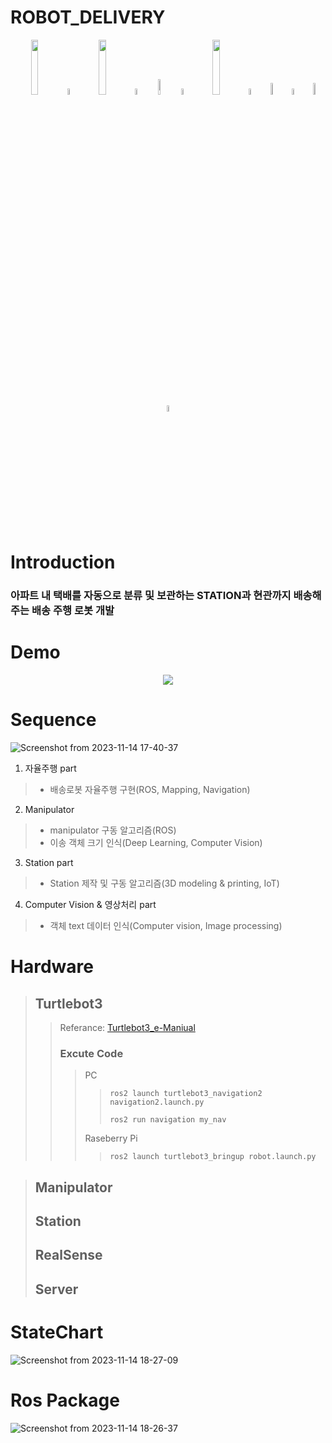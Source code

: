 ROBOT_DELIVERY
=========

<div align="center">
  <a>
    <img src="https://github.com/addinedu-ros-2nd/robot-repo-1/assets/132206474/c5d1ed7c-905f-48e6-a4e4-0cad3d4f0f35" width="15%" /></a> 
  <img src="https://github.com/ultralytics/assets/raw/main/social/logo-transparent.png" width="5%" alt="" />

  <a>
    <img src="https://github.com/addinedu-ros-2nd/robot-repo-1/assets/132206474/a8c8ff1d-4b09-4ee2-997a-39cebda308e8" width="15%" /></a> 
  <img src="https://github.com/ultralytics/assets/raw/main/social/logo-transparent.png" width="5%" alt="" />

  <a>
    <img src="https://github.com/ultralytics/yolov5/releases/download/v1.0/logo-aws-small.png" width="8%" /></a>
  <img src="https://github.com/ultralytics/assets/raw/main/social/logo-transparent.png" width="5%" alt="" />
  
  <a>
    <img src="https://github.com/addinedu-ros-2nd/robot-repo-1/assets/132206474/5f791e00-8687-4b88-ae2a-63cf7c4d0fa8" width="15%" /></a> 
  <img src="https://github.com/ultralytics/assets/raw/main/social/logo-transparent.png" width="5%" alt="" />

  <a>
    <img src="https://github.com/addinedu-ros-2nd/robot-repo-1/assets/132206474/31c6515f-a85c-4e3b-bfeb-5d5ee8533792" width="7%" /></a> 
  <img src="https://github.com/ultralytics/assets/raw/main/social/logo-transparent.png" width="5%" alt="" />
  
  <a>
    <img src="https://github.com/ultralytics/yolov5/releases/download/v1.0/logo-docker-small.png" width="7%" /></a>
  <img src="https://github.com/ultralytics/assets/raw/main/social/logo-transparent.png" width="5%" alt="" />
  


</div>

Introduction
=========
### 아파트 내 택배를 자동으로 분류 및 보관하는 STATION과 현관까지 배송해주는 배송 주행 로봇 개발
# Demo
<div align="center">
  <img src="demo.gif"/>
</div>

# Sequence
![Screenshot from 2023-11-14 17-40-37](https://github.com/addinedu-ros-2nd/robot-repo-1/assets/132206474/c881aef8-e224-4ff2-b445-d4ea391d142d)
1. 자율주행 part
> * 배송로봇 자율주행 구현(ROS, Mapping, Navigation)
2. Manipulator
> * manipulator 구동 알고리즘(ROS)
> * 이송 객체 크기 인식(Deep Learning, Computer Vision)
3. Station part
> * Station 제작 및 구동 알고리즘(3D modeling & printing, IoT)
4. Computer Vision & 영상처리 part
> * 객체 text 데이터 인식(Computer vision, Image processing)


# Hardware

> ## Turtlebot3
> > Referance: [Turtlebot3_e-Maniual](https://emanual.robotis.com/docs/en/platform/turtlebot3/overview/)
> > ### Excute Code
> > > PC
> > > >```
> > > >ros2 launch turtlebot3_navigation2 navigation2.launch.py
> > > >```
> > > >```
> > > >ros2 run navigation my_nav
> > > >```
> > > Raseberry Pi
> > > >```
> > > > ros2 launch turtlebot3_bringup robot.launch.py
> > > >```

> ## Manipulator
> >
> ## Station
> ## RealSense 
> ## Server
# StateChart
![Screenshot from 2023-11-14 18-27-09](https://github.com/addinedu-ros-2nd/robot-repo-1/assets/132206474/4b8a4b3b-2843-48c0-ba67-29bd906329db)

# Ros Package
![Screenshot from 2023-11-14 18-26-37](https://github.com/addinedu-ros-2nd/robot-repo-1/assets/132206474/7ae18880-0819-4301-9c87-c6da30babded)
